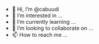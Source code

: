 - 👋 Hi, I’m @cabuudi
- 👀 I’m interested in ...
- 🌱 I’m currently learning ...
- 💞️ I’m looking to collaborate on ...
- 📫 How to reach me ...

<!---
cabuudi/cabuudi is a ✨ special ✨ repository because its `README.md` (this file) appears on your GitHub profile.
You can click the Preview link to take a look at your changes.
--->
